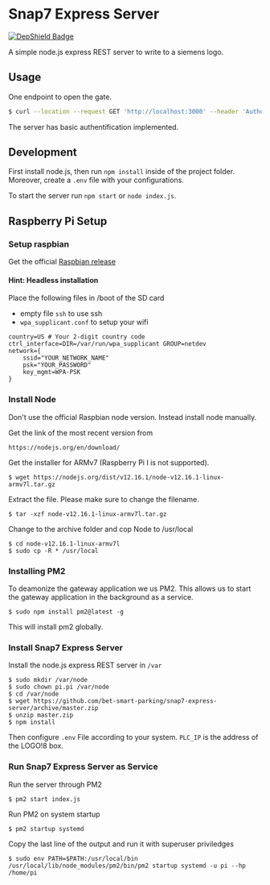 # Snap7 Express Server

[![DepShield Badge](https://depshield.sonatype.org/badges/bet-smart-parking/snap7-express-server/depshield.svg)](https://depshield.github.io)

A simple node.js express REST server to write to a siemens logo.

## Usage

One endpoint to open the gate.

```bash
$ curl --location --request GET 'http://localhost:3000' --header 'Authorization: Basic YWRtaW46c3VwZXJib2Nr'
```

The server has basic authentification implemented.

## Development

First install node.js, then run `npm install` inside of the project folder.
Moreover, create a `.env` file with your configurations. 

To start the server run `npm start` or `node index.js`.

## Raspberry Pi Setup

### Setup raspbian

Get the official [Raspbian release](https://www.raspberrypi.org/downloads/raspbian/)

#### Hint: Headless installation

Place the following files in /boot of the SD card 

* empty file ```ssh``` to use ssh
* ```wpa_supplicant.conf``` to setup your wifi
```
country=US # Your 2-digit country code
ctrl_interface=DIR=/var/run/wpa_supplicant GROUP=netdev
network={
    ssid="YOUR_NETWORK_NAME"
    psk="YOUR_PASSWORD"
    key_mgmt=WPA-PSK
}
```


### Install Node

Don't use the official Raspbian node version. Instead install node manually. 

Get the link of the most recent version from 
```
https://nodejs.org/en/download/
```

Get the installer for ARMv7 (Raspberry Pi I is not supported).
```
$ wget https://nodejs.org/dist/v12.16.1/node-v12.16.1-linux-armv7l.tar.gz
```

Extract the file. Please make sure to change the filename.
```
$ tar -xzf node-v12.16.1-linux-armv7l.tar.gz
```

Change to the archive folder and cop Node to /usr/local
```
$ cd node-v12.16.1-linux-armv7l
$ sudo cp -R * /usr/local
```

### Installing PM2

To deamonize the gateway application we us PM2. This allows us to start the gateway application in the background as a service.

```
$ sudo npm install pm2@latest -g
```
This will install pm2 globally.

### Install Snap7 Express Server

Install the node.js express REST server in ```/var```

```
$ sudo mkdir /var/node
$ sudo chown pi.pi /var/node
$ cd /var/node
$ wget https://github.com/bet-smart-parking/snap7-express-server/archive/master.zip
$ unzip master.zip
$ npm install
```

Then configure ```.env``` File according to your system. ```PLC_IP``` is the address of the LOGO!8 box. 

### Run Snap7 Express Server as Service

Run the server through PM2
```
$ pm2 start index.js
```

Run PM2 on system startup
```
$ pm2 startup systemd
```
Copy the last line of the output and run it with superuser priviledges
```
$ sudo env PATH=$PATH:/usr/local/bin /usr/local/lib/node_modules/pm2/bin/pm2 startup systemd -u pi --hp /home/pi
```
